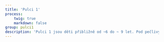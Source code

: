 ```yaml
---
title: 'Pulci 1'
process:
    twig: true
    markdown: false
group: pulci1
description: 'Pulci 1 jsou děti přibližně od ~6 do ~ 9 let. Pod pečlivým dozorem se s kamarády účíme jak používat mapu a buzolu. Postupně se zábavnou formou seznamujem se základy orientačního běhu a hrajeme si v přírodě.'
---
```


